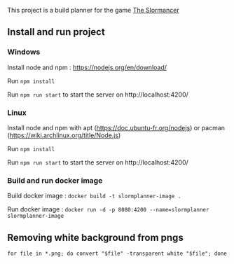 This project is a build planner for the game <a href="http://www.slormitestudios.com/">The Slormancer</a>

## Install and run project

### Windows
Install node and npm : https://nodejs.org/en/download/

Run `npm install`

Run `npm run start` to start the server on http://localhost:4200/

### Linux
Install node and npm with apt (https://doc.ubuntu-fr.org/nodejs) or pacman  (https://wiki.archlinux.org/title/Node.js)

Run `npm install`

Run `npm run start` to start the server on http://localhost:4200/

### Build and run docker image

Build docker image :  `docker build -t slormplanner-image .`

Run docker image :  `docker run -d -p 8080:4200 --name=slormplanner slormplanner-image`

## Removing white background from pngs
`
for file in *.png; do convert "$file" -transparent white "$file"; done
`
